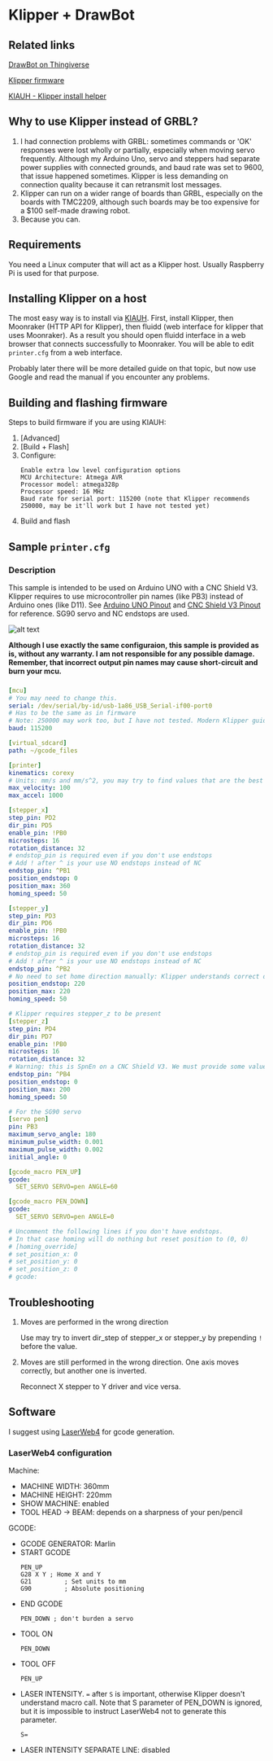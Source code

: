 # Klipper + DrawBot

## Related links

[DrawBot on Thingiverse](https://www.thingiverse.com/thing:2349232)

[Klipper firmware](https://www.klipper3d.org/)

[KIAUH - Klipper install helper](https://github.com/th33xitus/kiauh)

## Why to use Klipper instead of GRBL?
1. I had connection problems with GRBL: sometimes commands or 'OK' responses were lost wholly or partially, especially when moving servo frequently. Although my Arduino Uno, servo and steppers had separate power supplies with connected grounds, and baud rate was set to 9600, that issue happened sometimes. Klipper is less demanding on connection quality because it can retransmit lost messages.
2. Klipper can run on a wider range of boards than GRBL, especially on the boards with TMC2209, although such boards may be too expensive for a $100 self-made drawing robot.
3. Because you can.

## Requirements
You need a Linux computer that will act as a Klipper host. Usually Raspberry Pi is used for that purpose.

## Installing Klipper on a host
The most easy way is to install via [KIAUH](https://github.com/th33xitus/kiauh).
First, install Klipper, then Moonraker (HTTP API for Klipper), then fluidd (web interface for klipper that uses Moonraker). 
As a result you should open fluidd interface in a web browser that connects successfully to Moonraker. You will be able to edit `printer.cfg` from a web interface.

Probably later there will be more detailed guide on that topic, but now use Google and read the manual if you encounter any problems.

## Building and flashing firmware
Steps to build firmware if you are using KIAUH:
1. [Advanced]
2. [Build + Flash]
3. Configure:
   ```
   Enable extra low level configuration options
   MCU Architecture: Atmega AVR
   Processor model: atmega328p
   Processor speed: 16 MHz
   Baud rate for serial port: 115200 (note that Klipper recommends 250000, may be it'll work but I have not tested yet)
   ```
4. Build and flash

## Sample `printer.cfg`

### Description

This sample is intended to be used on Arduino UNO with a CNC Shield V3.
Klipper requires to use microcontroller pin names (like PB3) instead of Arduino ones (like D11).
See [Arduino UNO Pinout](https://www.circuito.io/blog/arduino-uno-pinout/) and [CNC Shield V3 Pinout](https://wiki.keyestudio.com/File:KS0160_%E5%BC%95%E8%84%9A%E5%9B%BE.jpg) for reference.
SG90 servo and NC endstops are used.

![alt text](images/drawbot.png "Title")

**Although I use exactly the same configuraion, this sample is provided as is, without any warranty. I am not responsible for any possible damage. Remember, that incorrect output pin names may cause short-circuit and burn your mcu.**

###
```yaml
[mcu]
# You may need to change this.
serial: /dev/serial/by-id/usb-1a86_USB_Serial-if00-port0
# Has to be the same as in firmware
# Note: 250000 may work too, but I have not tested. Modern Klipper guides recommend using 250000.
baud: 115200

[virtual_sdcard]
path: ~/gcode_files

[printer]
kinematics: corexy
# Units: mm/s and mm/s^2, you may try to find values that are the best for your drawbot
max_velocity: 100
max_accel: 1000

[stepper_x]
step_pin: PD2
dir_pin: PD5
enable_pin: !PB0
microsteps: 16
rotation_distance: 32
# endstop_pin is required even if you don't use endstops
# Add ! after ^ is your use NO endstops instead of NC
endstop_pin: ^PB1
position_endstop: 0
position_max: 360
homing_speed: 50

[stepper_y]
step_pin: PD3
dir_pin: PD6
enable_pin: !PB0
microsteps: 16
rotation_distance: 32
# endstop_pin is required even if you don't use endstops
# Add ! after ^ is your use NO endstops instead of NC
endstop_pin: ^PB2
# No need to set home direction manually: Klipper understands correct direction by seeing that position_endstop = position_max
position_endstop: 220
position_max: 220
homing_speed: 50

# Klipper requires stepper_z to be present
[stepper_z]
step_pin: PD4
dir_pin: PD7
enable_pin: !PB0
microsteps: 16
rotation_distance: 32
# Warning: this is SpnEn on a CNC Shield V3. We must provide some value and we can't use correct PB3 here because Z+ pin has hardware PWM and is used to control a servo. Make sure your don't use PB4.
endstop_pin: ^PB4
position_endstop: 0
position_max: 200
homing_speed: 50

# For the SG90 servo
[servo pen]
pin: PB3
maximum_servo_angle: 180
minimum_pulse_width: 0.001
maximum_pulse_width: 0.002
initial_angle: 0

[gcode_macro PEN_UP]
gcode:
  SET_SERVO SERVO=pen ANGLE=60 

[gcode_macro PEN_DOWN]
gcode:
  SET_SERVO SERVO=pen ANGLE=0

# Uncomment the following lines if you don't have endstops.
# In that case homing will do nothing but reset position to (0, 0)
# [homing_override]
# set_position_x: 0
# set_position_y: 0
# set_position_z: 0
# gcode: 

```

## Troubleshooting
1. Moves are performed in the wrong direction
   
   Use may try to invert dir_step of stepper_x or stepper_y by prepending `!` before the value.
2. Moves are still performed in the wrong direction. One axis moves correctly, but another one is inverted.

   Reconnect X stepper to Y driver and vice versa.

## Software
I suggest using [LaserWeb4](https://github.com/LaserWeb/LaserWeb4-Binaries/) for gcode generation.

### LaserWeb4 configuration
Machine:
- MACHINE WIDTH: 360mm
- MACHINE HEIGHT: 220mm
- SHOW MACHINE: enabled
- TOOL HEAD -> BEAM: depends on a sharpness of your pen/pencil

GCODE:
- GCODE GENERATOR: Marlin
- START GCODE
  ```
  PEN_UP
  G28 X Y ; Home X and Y
  G21         ; Set units to mm
  G90         ; Absolute positioning
  ```
- END GCODE
  ```
  PEN_DOWN ; don't burden a servo
  ```
- TOOL ON
  ```
  PEN_DOWN
  ```
- TOOL OFF
  ```
  PEN_UP
  ```
- LASER INTENSITY. `=` after `S` is important, otherwise Klipper doesn't understand macro call. Note that S parameter of PEN_DOWN is ignored, but it is impossible to instruct LaserWeb4 not to generate this parameter.
  ```
  S=
  ```
- LASER INTENSITY SEPARATE LINE: disabled